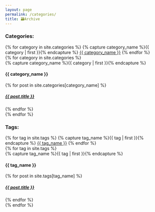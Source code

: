 ```yaml
---
layout: page
permalink: /categories/
title: 🗃️Archive
---
```


<div class="archive-section">
  <h3>Categories:</h3>
  <div class="archive-list">
    {% for category in site.categories %}
      {% capture category_name %}{{ category | first }}{% endcapture %}
      <a href="#{{ category_name | slugize }}" class="archive-link">{{ category_name }}</a>
    {% endfor %}
  </div>
  {% for category in site.categories %}
    <div class="archive-group">
      {% capture category_name %}{{ category | first }}{% endcapture %}
      <h4 id="{{ category_name | slugize }}" class="category-head">{{ category_name }}</h4>
      {% for post in site.categories[category_name] %}
        <article class="archive-item">
          <h5><a href="{{ site.baseurl }}{{ post.url }}">{{ post.title }}</a></h5>
        </article>
      {% endfor %}
    </div>
  {% endfor %}
</div>

<div class="archive-section">
  <h3>Tags:</h3>
  <div class="archive-list">
    {% for tag in site.tags %}
      {% capture tag_name %}{{ tag | first }}{% endcapture %}
      <a href="#{{ tag_name | slugize }}" class="archive-link">{{ tag_name }}</a>
    {% endfor %}
  </div>
  {% for tag in site.tags %}
    <div class="archive-group">
      {% capture tag_name %}{{ tag | first }}{% endcapture %}
      <h4 id="{{ tag_name | slugize }}" class="tag-head">{{ tag_name }}</h4>
      {% for post in site.tags[tag_name] %}
        <article class="archive-item">
          <h5><a href="{{ site.baseurl }}{{ post.url }}">{{ post.title }}</a></h5>
        </article>
      {% endfor %}
    </div>
  {% endfor %}
</div>


